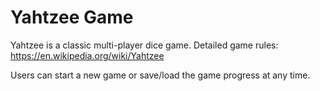 # Yahtzee Game

Yahtzee is a classic multi-player dice game. 
Detailed game rules: https://en.wikipedia.org/wiki/Yahtzee

Users can start a new game or save/load the game progress at any time.
